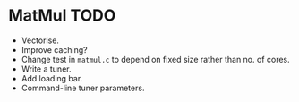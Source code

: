 # MatMul TODO

* Vectorise.
* Improve caching?
* Change test in `matmul.c` to depend on fixed size rather than no. of cores.
* Write a tuner.
* Add loading bar.
* Command-line tuner parameters.
